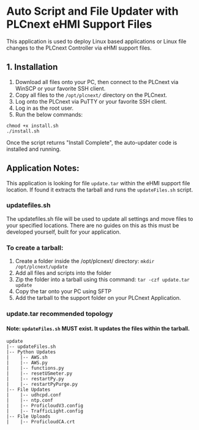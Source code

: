 # Auto Script and File Updater with PLCnext eHMI Support Files #
This application is used to deploy Linux based applications or Linux file changes to the PLCnext Controller via eHMI support files.
## 1. Installation
1. Download all files onto your PC, then connect to the PLCnext via WinSCP or your favorite SSH client.
2. Copy all files to the `````/opt/plcnext/````` directory on the PLCnext.
3. Log onto the PLCnext via PuTTY or your favorite SSH client.
4. Log in as the root user.
5. Run the below commands:
```
chmod +x install.sh
./install.sh
```

Once the script returns "Install Complete", the auto-updater code is installed and running.

## Application Notes:
This application is looking for file ```update.tar``` within the eHMI support file location. 
If found it extracts the tarball and runs the ```updateFiles.sh``` script. 

### updatefiles.sh
The updatefiles.sh file will be used to update all settings and move files to your specified locations. 
There are no guides on this as this must be developed yourself, built for your application.

### To create a tarball:
1. Create a folder inside the /opt/plcnext/ directory: ```mkdir /opt/plcnext/update```
2. Add all files and scripts into the folder
3. Zip the folder into a tarball using this command: ```tar -czf update.tar update```
4. Copy the tar onto your PC using SFTP
5. Add the tarball to the support folder on your PLCnext Application.

### update.tar recommended topology
#### Note: ```updateFiles.sh``` MUST exist. It updates the files within the tarball.

```
update
|-- updateFiles.sh
|-- Python Updates
|    |-- AWS.sh
|    |-- AWS.py
|    |-- functions.py
|    |-- resetUSmeter.py
|    |-- restartPy.py
|    |-- restartPyPurge.py
|-- File Updates
|    |-- udhcpd.conf
|    |-- ntp.conf
|    |-- ProficloudV3.config
|    |-- TrafficLight.config
|-- File Uploads
|    |-- ProficloudCA.crt

```